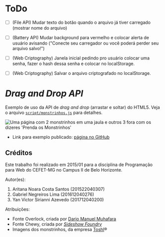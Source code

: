 # ToDo
- [ ] (File API) Mudar texto do botão quando o arquivo já tiver carregado (mostrar nome do arquivo)
- [ ] (Battery API) Mudar background para vermelho e colocar alerta de usuário avisando ("Conecte seu carregador ou você poderá perder seu arquivo salvo!")
- [ ] (Web Criptography) Janela inicial pedindo pro usuário colocar uma senha, fazer o hash dessa senha e colocar no localStorage.
- [ ] (Web Criptography) Salvar o arquivo criptografado no localStorage.


# _Drag and Drop API_

Exemplo de uso da API de _drag and drop_ (arrastar e soltar) do HTML5. Veja o arquivo [`script/monstrinhos.js`][js] para detalhes.

![Uma página com 2 monstrinhos em uma jaula e outros 3 fora com os dizeres 'Prenda os Monstrinhos'](images/screenshot.png)

- Link para exemplo publicado: [página no GitHub][vivo]


## Créditos

Este trabalho foi realizado em 2015/01 para a disciplina de Programação para Web do CEFET-MG no Campus II de Belo Horizonte.

Autor(es):

1. Aritana Noara Costa Santos (201522040307)
2. Gabriel Negreiros Lima (201612040276)
3. Yan Victor Sirianni Azevedo (201712040200)

Atribuições:

- Fonte Overlock, criada por [Dario Manuel Muhafara][overlock-author]
- Fonte Chewy, criada por [_Sideshow Foundry_][chewy-author]
- Imagens dos monstrinhos, da empresa [Toshl][monsters-author]®

[js]: scripts/monstrinhos.js
[vivo]: https://fegemo.github.io/cefet-web-weblot/apis/drag-and-drop/
[overlock-author]: https://plus.google.com/105287894980881814285/about
[chewy-author]: https://profiles.google.com/sideshowfonts/about
[monsters-author]: https://toshl.com
